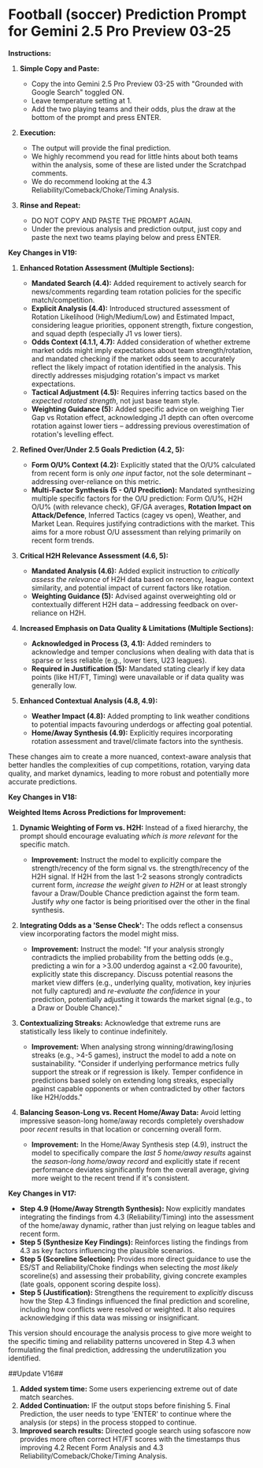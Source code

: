 # Football (soccer) Prediction Prompt for Gemini 2.5 Pro Preview 03-25

**Instructions:**

1. **Simple Copy and Paste:**
   - Copy the into Gemini 2.5 Pro Preview 03-25 with "Grounded with Google Search" toggled ON.
   - Leave temperature setting at 1.
   - Add the two playing teams and their odds, plus the draw at the bottom of the prompt and press ENTER.

2. **Execution:**
   - The output will provide the final prediction.
   - We highly recommend you read for little hints about both teams within the analysis, some of these are listed under the Scratchpad comments.
   - We do recommend looking at the 4.3 Reliability/Comeback/Choke/Timing Analysis.

3. **Rinse and Repeat:**
   - DO NOT COPY AND PASTE THE PROMPT AGAIN.
   - Under the previous analysis and prediction output, just copy and paste the next two teams playing below and press ENTER.


**Key Changes in V19:**

1.  **Enhanced Rotation Assessment (Multiple Sections):**
    *   **Mandated Search (4.4):** Added requirement to actively search for news/comments regarding team rotation policies for the specific match/competition.
    *   **Explicit Analysis (4.4):** Introduced structured assessment of Rotation Likelihood (High/Medium/Low) and Estimated Impact, considering league priorities, opponent strength, fixture congestion, and squad depth (especially J1 vs lower tiers).
    *   **Odds Context (4.1.1, 4.7):** Added consideration of whether extreme market odds might imply expectations about team strength/rotation, and mandated checking if the market odds seem to accurately reflect the likely impact of rotation identified in the analysis. This directly addresses misjudging rotation's impact vs market expectations.
    *   **Tactical Adjustment (4.5):** Requires inferring tactics based on the *expected rotated strength*, not just base team style.
    *   **Weighting Guidance (5):** Added specific advice on weighing Tier Gap vs Rotation effect, acknowledging J1 depth can often overcome rotation against lower tiers – addressing previous overestimation of rotation's levelling effect.

2.  **Refined Over/Under 2.5 Goals Prediction (4.2, 5):**
    *   **Form O/U% Context (4.2):** Explicitly stated that the O/U% calculated from recent form is only *one input* factor, not the sole determinant – addressing over-reliance on this metric.
    *   **Multi-Factor Synthesis (5 - O/U Prediction):** Mandated synthesizing multiple specific factors for the O/U prediction: Form O/U%, H2H O/U% (with relevance check), GF/GA averages, **Rotation Impact on Attack/Defence**, Inferred Tactics (cagey vs open), Weather, and Market Lean. Requires justifying contradictions with the market. This aims for a more robust O/U assessment than relying primarily on recent form trends.

3.  **Critical H2H Relevance Assessment (4.6, 5):**
    *   **Mandated Analysis (4.6):** Added explicit instruction to *critically assess the relevance* of H2H data based on recency, league context similarity, and potential impact of current factors like rotation.
    *   **Weighting Guidance (5):** Advised against overweighting old or contextually different H2H data – addressing feedback on over-reliance on H2H.

4.  **Increased Emphasis on Data Quality & Limitations (Multiple Sections):**
    *   **Acknowledged in Process (3, 4.1):** Added reminders to acknowledge and temper conclusions when dealing with data that is sparse or less reliable (e.g., lower tiers, U23 leagues).
    *   **Required in Justification (5):** Mandated stating clearly if key data points (like HT/FT, Timing) were unavailable or if data quality was generally low.

5.  **Enhanced Contextual Analysis (4.8, 4.9):**
    *   **Weather Impact (4.8):** Added prompting to link weather conditions to potential impacts favouring underdogs or affecting goal potential.
    *   **Home/Away Synthesis (4.9):** Explicitly requires incorporating rotation assessment and travel/climate factors into the synthesis.

These changes aim to create a more nuanced, context-aware analysis that better handles the complexities of cup competitions, rotation, varying data quality, and market dynamics, leading to more robust and potentially more accurate predictions.

**Key Changes in V18:**

**Weighted Items Across Predictions for Improvement:**

1.  **Dynamic Weighting of Form vs. H2H:** Instead of a fixed hierarchy, the prompt should encourage evaluating *which is more relevant* for the specific match.
    *   **Improvement:** Instruct the model to explicitly compare the strength/recency of the form signal vs. the strength/recency of the H2H signal. If H2H from the last 1-2 seasons strongly contradicts current form, *increase the weight given to H2H* or at least strongly favour a Draw/Double Chance prediction against the form team. Justify *why* one factor is being prioritised over the other in the final synthesis.

2.  **Integrating Odds as a 'Sense Check':** The odds reflect a consensus view incorporating factors the model might miss.
    *   **Improvement:** Instruct the model: "If your analysis strongly contradicts the implied probability from the betting odds (e.g., predicting a win for a >3.00 underdog against a <2.00 favourite), explicitly state this discrepancy. Discuss potential reasons the market view differs (e.g., underlying quality, motivation, key injuries not fully captured) and *re-evaluate the confidence* in your prediction, potentially adjusting it towards the market signal (e.g., to a Draw or Double Chance)."

3.  **Contextualizing Streaks:** Acknowledge that extreme runs are statistically less likely to continue indefinitely.
    *   **Improvement:** When analysing strong winning/drawing/losing streaks (e.g., >4-5 games), instruct the model to add a note on sustainability. "Consider if underlying performance metrics fully support the streak or if regression is likely. Temper confidence in predictions based solely on extending long streaks, especially against capable opponents or when contradicted by other factors like H2H/odds."

4.  **Balancing Season-Long vs. Recent Home/Away Data:** Avoid letting impressive season-long home/away records completely overshadow poor *recent* results in that location or concerning overall form.
    *   **Improvement:** In the Home/Away Synthesis step (4.9), instruct the model to specifically compare the *last 5 home/away results* against the *season-long home/away record* and explicitly state if recent performance deviates significantly from the overall average, giving more weight to the recent trend if it's consistent.

**Key Changes in V17:**

*   **Step 4.9 (Home/Away Strength Synthesis):** Now explicitly mandates integrating the findings from 4.3 (Reliability/Timing) into the assessment of the home/away dynamic, rather than just relying on league tables and recent form.
*   **Step 5 (Synthesize Key Findings):** Reinforces listing the findings from 4.3 as key factors influencing the plausible scenarios.
*   **Step 5 (Scoreline Selection):** Provides more direct guidance to use the ES/ST and Reliability/Choke findings when selecting the *most likely* scoreline(s) and assessing their probability, giving concrete examples (late goals, opponent scoring despite loss).
*   **Step 5 (Justification):** Strengthens the requirement to *explicitly* discuss how the Step 4.3 findings influenced the final prediction and scoreline, including how conflicts were resolved or weighted. It also requires acknowledging if this data was missing or insignificant.

This version should encourage the analysis process to give more weight to the specific timing and reliability patterns uncovered in Step 4.3 when formulating the final prediction, addressing the underutilization you identified.

##Update V16##
1. **Added system time:** Some users experiencing extreme out of date match searches.
2. **Added Continuation:** IF the output stops before finishing 5. Final Prediction, the user needs to type 'ENTER' to continue where the analysis (or steps) in the process stopped to continue.
3.  **Improved search results:** Directed google search using sofascore now provides more often correct HT/FT scores with the timestamps thus improving 4.2 Recent Form Analysis and 4.3 Reliability/Comeback/Choke/Timing Analysis.
